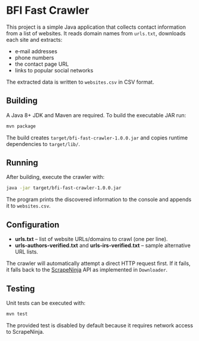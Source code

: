 # BFI Fast Crawler

This project is a simple Java application that collects contact information from a list of websites. It reads domain names from `urls.txt`, downloads each site and extracts:

- e‑mail addresses
- phone numbers
- the contact page URL
- links to popular social networks

The extracted data is written to `websites.csv` in CSV format.

## Building

A Java 8+ JDK and Maven are required. To build the executable JAR run:

```bash
mvn package
```

The build creates `target/bfi-fast-crawler-1.0.0.jar` and copies runtime dependencies to `target/lib/`.

## Running

After building, execute the crawler with:

```bash
java -jar target/bfi-fast-crawler-1.0.0.jar
```

The program prints the discovered information to the console and appends it to `websites.csv`.

## Configuration

- **urls.txt** – list of website URLs/domains to crawl (one per line).
- **urls-authors-verified.txt** and **urls-irs-verified.txt** – sample alternative URL lists.

The crawler will automatically attempt a direct HTTP request first. If it fails, it falls back to the [ScrapeNinja](https://scrapeninja.p.rapidapi.com/) API as implemented in `Downloader`.

## Testing

Unit tests can be executed with:

```bash
mvn test
```

The provided test is disabled by default because it requires network access to ScrapeNinja.

